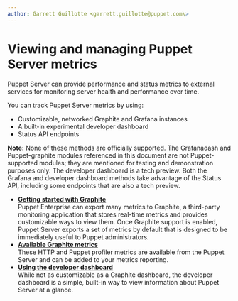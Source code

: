 ```yaml
---
author: Garrett Guillotte <garrett.guillotte@puppet.com\>
---
```


# Viewing and managing Puppet Server metrics

Puppet Server can provide performance and status metrics to external services for monitoring server health and performance over time.

You can track Puppet Server metrics by using:

-   Customizable, networked Graphite and Grafana instances
-   A built-in experimental developer dashboard
-   Status API endpoints

**Note:** None of these methods are officially supported. The Grafanadash and Puppet-graphite modules referenced in this document are not Puppet-supported modules; they are mentioned for testing and demonstration purposes only. The developer dashboard is a tech preview. Both the Grafana and developer dashboard methods take advantage of the Status API, including some endpoints that are also a tech preview.

-   **[Getting started with Graphite](getting_started_with_graphite.md#)**  
Puppet Enterprise can export many metrics to Graphite, a third-party monitoring application that stores real-time metrics and provides customizable ways to view them. Once Graphite support is enabled, Puppet Server exports a set of metrics by default that is designed to be immediately useful to Puppet administrators.
-   **[Available Graphite metrics](available_graphite_metrics.md#)**  
These HTTP and Puppet profiler metrics are available from the Puppet Server and can be added to your metrics reporting.
-   **[Using the developer dashboard](using_the_developer_dashboard.md#)**  
While not as customizable as a Graphite dashboard, the developer dashboard is a simple, built-in way to view information about Puppet Server at a glance.

